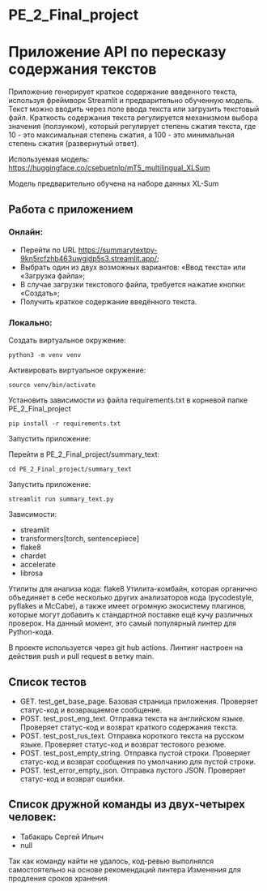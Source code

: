 # PE_2_Final_project

# Приложение API по пересказу содержания текстов

Приложение генерирует краткое содержание введенного текста, используя фреймворк Streamlit и предварительно обученную модель. Текст можно вводить через поле ввода текста или загрузить текстовый файл. Краткость содержания текста регулируется механизмом выбора значения (ползунком), который регулирует степень сжатия текста, где 10 - это максимальная степень сжатия, а 100 - это минимальная степень сжатия (развернутый ответ).

Используемая модель: https://huggingface.co/csebuetnlp/mT5_multilingual_XLSum

Модель предварительно обучена на наборе данных XL-Sum 

## Работа с приложением
### Онлайн:
- Перейти по URL https://summarytextpy-9kn5rcfzhb463uwgjdp5s3.streamlit.app/;
- Выбрать один из двух возможных вариантов: «Ввод текста» или «Загрузка файла»;
- В случае загрузки текстового файла, требуется нажатие кнопки: «Создать»;
- Получить краткое содержание введённого текста.

### Локально:
Создать виртуальное окружение:

    python3 -m venv venv
Активировать виртуальное окружение:

    source venv/bin/activate
Установить зависимости из файла requirements.txt в корневой папке PE_2_Final_project

    pip install -r requirements.txt
Запустить приложение:

Перейти в PE_2_Final_project/summary_text:

    cd PE_2_Final_project/summary_text
Запустить приложение:

    streamlit run summary_text.py

Зависимости:
   - streamlit
   - transformers[torch, sentencepiece]
   - flake8
   - chardet
   - accelerate
   - librosa
    
Утилиты для анализа кода:
flake8
Утилита-комбайн, которая органично объединяет в себе несколько других анализаторов кода (pycodestyle, pyflakes и McCabe), 
а также имеет огромную экосистему плагинов, которые могут добавить к стандартной поставке ещё кучу различных проверок. 
На данный момент, это самый популярный линтер для Python-кода.

В проекте используется через git hub actions. Линтинг настроен на действия push и pull request в ветку main. 


## Список тестов

- GET. test_get_base_page. Базовая страница приложения. Проверяет статус-код и возвращаемое сообщение.
- POST. test_post_eng_text. Отправка текста на английском языке. Проверяет статус-код и возврат краткого содержания текста.
- POST. test_post_rus_text. Отправка короткого текста на русском языке. Проверяет статус-код и возврат тестового резюме.
- POST. test_post_empty_string. Отправка пустой строки. Проверяет статус-код и возврат сообщения по умолчанию для пустой строки.
- POST. test_error_empty_json. Отправка пустого JSON. Проверяет статус-код и возврат ошибки.

## Список дружной команды из двух-четырех человек:
- Табакарь Сергей Ильич
- null

Так как команду найти не удалось, код-ревью выполнялся самостоятельно на основе рекомендаций линтера
Изменения для продления сроков хранения

